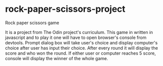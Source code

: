 # rock-paper-scissors-project
Rock paper scissors game


It is a project from The Odin project's curriculum. This game in written in javascript and to play it one will have to open browser's console from devtools. Prompt dialog box will take user's choice and display computer's choice after user has input their choice. After every round it will display the score and who won the round. If either user or computer reaches 5 score, console will display the winner of the whole game.
